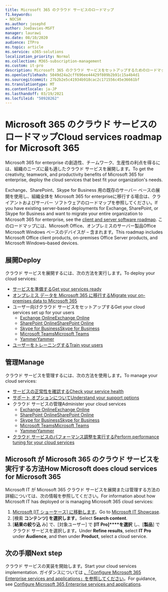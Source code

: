 ```yaml
---
title: Microsoft 365 のクラウド サービスのロードマップ
f1.keywords:
- NOCSH
ms.author: josephd
author: JoeDavies-MSFT
manager: laurawi
ms.date: 08/10/2020
audience: ITPro
ms.topic: article
ms.service: o365-solutions
localization_priority: Normal
ms.collection: M365-subscription-management
ms.custom: it-pro
description: Microsoft 365 のクラウド サービスをセットアップするためのロードマップ。
ms.openlocfilehash: 5049d24a2cff696ee44429f809b2b91c15a4b4d1
ms.sourcegitcommit: 27b2b2e5c41934b918cac2c171556c45e36661bf
ms.translationtype: MT
ms.contentlocale: ja-JP
ms.lasthandoff: 03/19/2021
ms.locfileid: "50928262"
---
```

# <a name="cloud-services-roadmap-for-microsoft-365"></a><span data-ttu-id="9be5b-103">Microsoft 365 のクラウド サービスのロードマップ</span><span class="sxs-lookup"><span data-stu-id="9be5b-103">Cloud services roadmap for Microsoft 365</span></span>

<span data-ttu-id="9be5b-104">Microsoft 365 for enterprise の創造性、チームワーク、生産性の利点を得るには、組織のニーズに最も適したクラウド サービスを展開します。</span><span class="sxs-lookup"><span data-stu-id="9be5b-104">To get the creativity, teamwork, and productivity benefits of Microsoft 365 for enterprise, deploy the cloud services that best fit your organization's needs.</span></span>

<span data-ttu-id="9be5b-105">Exchange、SharePoint、Skype for Business 用の既存のサーバー ベースの展開を使用し、組織全体を Microsoft 365 for enterprise[](client-server-software-roadmap-microsoft-365.md)に移行する場合は、クライアントおよびサーバー ソフトウェアのロードマップを参照してください。</span><span class="sxs-lookup"><span data-stu-id="9be5b-105">If you have existing server-based deployments for Exchange, SharePoint, or Skype for Business and want to migrate your entire organization to Microsoft 365 for enterprise, see the [client and server software roadmap](client-server-software-roadmap-microsoft-365.md).</span></span> <span data-ttu-id="9be5b-106">このロードマップには、Microsoft Office、オンプレミスのサーバー製品Office Microsoft Windows ベースのデバイスが &ndash; 含まれます。</span><span class="sxs-lookup"><span data-stu-id="9be5b-106">This roadmap includes Microsoft Office client products, on-premises Office Server products, and Microsoft Windows&ndash;based devices.</span></span>

## <a name="deploy"></a><span data-ttu-id="9be5b-107">展開</span><span class="sxs-lookup"><span data-stu-id="9be5b-107">Deploy</span></span>

<span data-ttu-id="9be5b-108">クラウド サービスを展開するには、次の方法を実行します。</span><span class="sxs-lookup"><span data-stu-id="9be5b-108">To deploy your cloud services:</span></span>

- [<span data-ttu-id="9be5b-109">サービスを準備する</span><span class="sxs-lookup"><span data-stu-id="9be5b-109">Get your services ready</span></span>](configure-services-and-applications.md)
- [<span data-ttu-id="9be5b-110">オンプレミス データを Microsoft 365 に移行する</span><span class="sxs-lookup"><span data-stu-id="9be5b-110">Migrate your on-premises data to Microsoft 365</span></span>](migrate-data-to-office-365.md)
- <span data-ttu-id="9be5b-111">ユーザー向けクラウド サービスをセットアップする</span><span class="sxs-lookup"><span data-stu-id="9be5b-111">Get your cloud services set up for your users</span></span>
  - [<span data-ttu-id="9be5b-112">Exchange Online</span><span class="sxs-lookup"><span data-stu-id="9be5b-112">Exchange Online</span></span>](/Exchange/exchange-online)
  - [<span data-ttu-id="9be5b-113">SharePoint Online</span><span class="sxs-lookup"><span data-stu-id="9be5b-113">SharePoint Online</span></span>](/sharepoint/sharepoint-online)
  - [<span data-ttu-id="9be5b-114">Skype for Business</span><span class="sxs-lookup"><span data-stu-id="9be5b-114">Skype for Business</span></span>](/SkypeForBusiness/skype-for-business-online)
  - [<span data-ttu-id="9be5b-115">Microsoft Teams</span><span class="sxs-lookup"><span data-stu-id="9be5b-115">Microsoft Teams</span></span>](/MicrosoftTeams/Teams-overview)
  - [<span data-ttu-id="9be5b-116">Yammer</span><span class="sxs-lookup"><span data-stu-id="9be5b-116">Yammer</span></span>](https://support.office.com/article/e1464355-1f97-49ac-b2aa-dd320b179dbe)
- [<span data-ttu-id="9be5b-117">ユーザーをトレーニングする</span><span class="sxs-lookup"><span data-stu-id="9be5b-117">Train your users</span></span>](/office365/admin/admin-overview/get-started-with-office-365#training-resources-for-your-users)

## <a name="manage"></a><span data-ttu-id="9be5b-118">管理</span><span class="sxs-lookup"><span data-stu-id="9be5b-118">Manage</span></span>

<span data-ttu-id="9be5b-119">クラウド サービスを管理するには、次の方法を使用します。</span><span class="sxs-lookup"><span data-stu-id="9be5b-119">To manage your cloud services:</span></span> 

- [<span data-ttu-id="9be5b-120">サービスの正常性を確認する</span><span class="sxs-lookup"><span data-stu-id="9be5b-120">Check your service health</span></span>](view-service-health.md)
- [<span data-ttu-id="9be5b-121">サポート オプションについて</span><span class="sxs-lookup"><span data-stu-id="9be5b-121">Understand your support options</span></span>](https://support.office.com/article/Contact-support-for-business-products-Admin-Help-32a17ca7-6fa0-4870-8a8d-e25ba4ccfd4b)
- <span data-ttu-id="9be5b-122">クラウド サービスの管理</span><span class="sxs-lookup"><span data-stu-id="9be5b-122">Administer your cloud services</span></span>
  - [<span data-ttu-id="9be5b-123">Exchange Online</span><span class="sxs-lookup"><span data-stu-id="9be5b-123">Exchange Online</span></span>](/Exchange/exchange-online)
  - [<span data-ttu-id="9be5b-124">SharePoint Online</span><span class="sxs-lookup"><span data-stu-id="9be5b-124">SharePoint Online</span></span>](https://support.office.com/article/79eb0420-8cbd-4bcb-a90b-ddc7d3ab4b3a)
  - [<span data-ttu-id="9be5b-125">Skype for Business</span><span class="sxs-lookup"><span data-stu-id="9be5b-125">Skype for Business</span></span>](/SkypeForBusiness/skype-for-business-online)
  - [<span data-ttu-id="9be5b-126">Microsoft Teams</span><span class="sxs-lookup"><span data-stu-id="9be5b-126">Microsoft Teams</span></span>](//MicrosoftTeams/quality-of-experience-review-guide)
  - [<span data-ttu-id="9be5b-127">Yammer</span><span class="sxs-lookup"><span data-stu-id="9be5b-127">Yammer</span></span>](https://support.office.com/article/e1464355-1f97-49ac-b2aa-dd320b179dbe)
- [<span data-ttu-id="9be5b-128">クラウド サービスのパフォーマンス調整を実行する</span><span class="sxs-lookup"><span data-stu-id="9be5b-128">Perform performance tuning for your cloud services</span></span>](tune-microsoft-365-performance.md)

## <a name="how-microsoft-does-cloud-services-for-microsoft-365"></a><span data-ttu-id="9be5b-129">Microsoft が Microsoft 365 のクラウド サービスを実行する方法</span><span class="sxs-lookup"><span data-stu-id="9be5b-129">How Microsoft does cloud services for Microsoft 365</span></span>

<span data-ttu-id="9be5b-130">Microsoft IT が Microsoft 365 クラウド サービスを展開または管理する方法の詳細については、次の情報を参照してください。</span><span class="sxs-lookup"><span data-stu-id="9be5b-130">For information about how Microsoft IT has deployed or is managing Microsoft 365 cloud services:</span></span>

1. <span data-ttu-id="9be5b-131">[Microsoft [IT ショーケース] に移動します](https://www.microsoft.com/itshowcase)。</span><span class="sxs-lookup"><span data-stu-id="9be5b-131">Go to [Microsoft IT Showcase](https://www.microsoft.com/itshowcase).</span></span>
2. <span data-ttu-id="9be5b-132">[検索 **コンテンツ] を選択します**。</span><span class="sxs-lookup"><span data-stu-id="9be5b-132">Select **Search content**.</span></span>
3. <span data-ttu-id="9be5b-133">[**結果の絞り込** み] で、[対象ユーザー] で **[IT Pro]\*\*\*\*を選択** し、[**製品**] でクラウド サービスを選択します。</span><span class="sxs-lookup"><span data-stu-id="9be5b-133">Under **Refine results**, select **IT Pro** under **Audience**, and then under **Product**, select a cloud service.</span></span>

## <a name="next-step"></a><span data-ttu-id="9be5b-134">次の手順</span><span class="sxs-lookup"><span data-stu-id="9be5b-134">Next step</span></span>

<span data-ttu-id="9be5b-135">クラウド サービスの実装を開始します。</span><span class="sxs-lookup"><span data-stu-id="9be5b-135">Start your cloud services implementation.</span></span> <span data-ttu-id="9be5b-136">ガイダンスについては [、「Configure Microsoft 365 Enterprise services and applications」を参照してください](configure-services-and-applications.md)。</span><span class="sxs-lookup"><span data-stu-id="9be5b-136">For guidance, see [Configure Microsoft 365 Enterprise services and applications](configure-services-and-applications.md).</span></span>